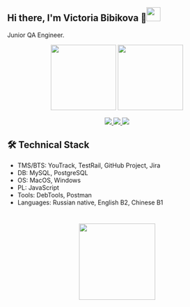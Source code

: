 ## Hi there, I'm Victoria Bibikova 👋<img src="https://github.com/blackcater/blackcater/raw/main/images/Hi.gif" height="32"/>

Junior QA Engineer.

<p align='center'>
   <a href="https://github-readme-stats.vercel.app/api?username=bibikovavi&show_icons=true&count_private=true"><img
           height=150
           src="https://github-readme-stats.vercel.app/api?username=bibikovavi&show_icons=true&count_private=true"/></a>
   <a href="https://github.com/bibikovavi/github-readme-stats"><img height=150
                                                                  src="https://github-readme-stats.vercel.app/api/top-langs/?username=bibikovavi&layout=compact"/></a>
</p>

<p align='center'>
   <a href="https://www.linkedin.com/in/victoria-bibikova/"> 
       <img src="https://img.shields.io/badge/linkedin-%230077B5.svg?&style=for-the-badge&logo=linkedin&logoColor=white"/>
   </a>
   <a href="https://t.me/vikbibi">
       <img src="https://img.shields.io/badge/Telegram-2CA5E0?style=for-the-badge&logo=telegram&logoColor=white"/>
   </a>
    <a href="mailto:bibikovavicky@gmail.com">
         <img src="https://img.shields.io/badge/Gmail-D14836?style=for-the-badge&logo=gmail&logoColor=white"/>
    </a>



## 🛠 Technical Stack
*   TMS/BTS: YouTrack, TestRail, GitHub Project, Jira
*   DB: MySQL, PostgreSQL
*   OS: MacOS, Windows
*   PL: JavaScript
*   Tools: DebTools, Postman
*   Languages: Russian native, English B2, Chinese B1



<div align="center" style="margin: 40px 0">
   <a href="https://github.com/bibikovavi/github-profile-views-counter">
       <img width="175px" src="https://komarev.com/ghpvc/?username=romankh3&color=DE002D">
   </a>
</div>

